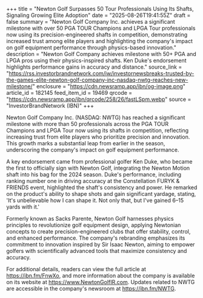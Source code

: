 +++
title = "Newton Golf Surpasses 50 Tour Professionals Using Its Shafts, Signaling Growing Elite Adoption"
date = "2025-08-26T19:41:55Z"
draft = false
summary = "Newton Golf Company Inc. achieves a significant milestone with over 50 PGA TOUR Champions and LPGA Tour professionals now using its precision-engineered shafts in competition, demonstrating increased trust among elite players and highlighting the company's impact on golf equipment performance through physics-based innovation."
description = "Newton Golf Company achieves milestone with 50+ PGA and LPGA pros using their physics-inspired shafts. Ken Duke's endorsement highlights performance gains in accuracy and distance."
source_link = "https://rss.investorbrandnetwork.com/iw/investornewsbreaks-trusted-by-the-games-elite-newton-golf-company-inc-nasdaq-nwtg-reaches-new-milestone/"
enclosure = "https://cdn.newsramp.app/ibn/og-image.png"
article_id = 182145
feed_item_id = 19469
qrcode = "https://cdn.newsramp.app/ibn/qrcode/258/26/fastLSpm.webp"
source = "InvestorBrandNetwork (IBN)"
+++

<p>Newton Golf Company Inc. (NASDAQ: NWTG) has reached a significant milestone with more than 50 professionals across the PGA TOUR Champions and LPGA Tour now using its shafts in competition, reflecting increasing trust from elite players who prioritize precision and innovation. This growth marks a substantial leap from earlier in the season, underscoring the company's impact on golf equipment performance.</p><p>A key endorsement came from professional golfer Ken Duke, who became the first to officially sign with Newton Golf, integrating the Newton Motion shaft into his bag for the 2024 season. Duke's performance, including ranking number one in driving accuracy at the Constellation FURYK & FRIENDS event, highlighted the shaft's consistency and power. He remarked on the product's ability to shape shots and gain significant yardage, stating, 'It's unbelievable how I can shape it. Not only that, but I've gained 6–15 yards with it.'</p><p>Formerly known as Sacks Parente, Newton Golf harnesses physics principles to revolutionize golf equipment design, applying Newtonian concepts to create precision-engineered clubs that offer stability, control, and enhanced performance. The company's rebranding emphasizes its commitment to innovation inspired by Sir Isaac Newton, aiming to empower golfers with scientifically advanced tools that maximize consistency and accuracy.</p><p>For additional details, readers can view the full article at <a href="https://ibn.fm/FnwXo" rel="nofollow" target="_blank">https://ibn.fm/FnwXo</a>, and more information about the company is available on its website at <a href="https://www.NewtonGolfIR.com" rel="nofollow" target="_blank">https://www.NewtonGolfIR.com</a>. Updates related to NWTG are accessible in the company's newsroom at <a href="https://ibn.fm/NWTG" rel="nofollow" target="_blank">https://ibn.fm/NWTG</a>.</p>